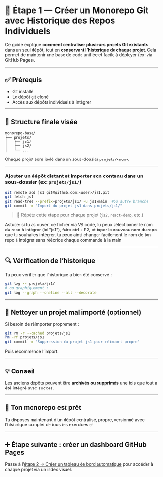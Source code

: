 # 🧰 Étape 1 — Créer un Monorepo Git avec Historique des Repos Individuels

Ce guide explique **comment centraliser plusieurs projets Git existants** dans un seul dépôt, tout en **conservant l’historique de chaque projet**. Cela permet de maintenir une base de code unifiée et facile à déployer (ex: via GitHub Pages).

---

## ✅ Prérequis

- Git installé
- Le dépôt git cloné
- Accès aux dépôts individuels à intégrer

---

## 🧱 Structure finale visée

```
monorepo-base/
├── projets/
│   ├── js1/
│   ├── js2/
│   └── ...
```

Chaque projet sera isolé dans un sous-dossier `projets/<nom>`.

---

### Ajouter un dépôt distant et importer son contenu dans un sous-dossier (ex: `projets/js1/`)

```bash
git remote add js1 git@github.com:<user>/js1.git
git fetch js1
git read-tree --prefix=projets/js1/ -u js1/main  #ou autre branche
git commit -m "Import du projet js1 dans projets/js1/"
```

> 🔁 Répète cette étape pour chaque projet (`js2`, `react-demo`, etc.)

Astuce: si tu as ouvert ce fichier via VS code, tu peux sélectionner le nom du repo à intégrer (ici "js1"), faire ctrl + F2, et taper le nouveau nom du repo que tu souhaites intégrer.
tu peux ainsi changer facilement le nom de ton repo à intégrer sans réécrice chaque commande à la main


---

## 🔍 Vérification de l’historique

Tu peux vérifier que l’historique a bien été conservé :

```bash
git log -- projets/js1/
# ou graphiquement :
git log --graph --oneline --all --decorate
```

---

## 🧹 Nettoyer un projet mal importé (optionnel)

Si besoin de réimporter proprement :

```bash
git rm -r --cached projets/js1
rm -rf projets/js1
git commit -m "Suppression du projet js1 pour réimport propre"
```

Puis recommence l’import.

---

## 💡 Conseil

Les anciens dépôts peuvent être **archivés ou supprimés** une fois que tout a été intégré avec succès.

---

## 🎉 Ton monorepo est prêt

Tu disposes maintenant d’un dépôt centralisé, propre, versionné avec l’historique complet de tous tes exercices ✅

---

## ➕ Étape suivante : créer un dashboard GitHub Pages

Passe à l’[étape 2 → Créer un tableau de bord automatique](ETAPE_2_DASHBOARD.md) pour accéder à chaque projet via un index visuel.
